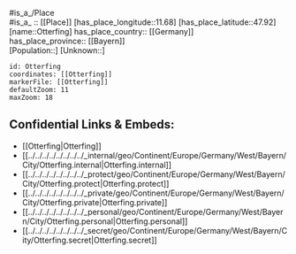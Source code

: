 ﻿---
location: [47.92,11.68] 
mapzoom: [7,12] 
mapmarker: city 
type: City
tags:
- geo/City


SpocWebEntityId: 33189
isDeleted: false
confidential: public

---
#is_a_/Place  
#is_a_ :: [[Place]] 
[has_place_longitude::11.68] 
[has_place_latitude::47.92] 
[name::Otterfing] 
has_place_country:: [[Germany]]  
has_place_province:: [[Bayern]]  
[Population::] 
[Unknown::] 


```leaflet
id: Otterfing
coordinates: [[Otterfing]] 
markerFile: [[Otterfing]] 
defaultZoom: 11 
maxZoom: 18
```


## Confidential Links & Embeds: 
- [[Otterfing|Otterfing]]  
- [[../../../../../../../../_internal/geo/Continent/Europe/Germany/West/Bayern/City/Otterfing.internal|Otterfing.internal]] 
- [[../../../../../../../../_protect/geo/Continent/Europe/Germany/West/Bayern/City/Otterfing.protect|Otterfing.protect]] 
- [[../../../../../../../../_private/geo/Continent/Europe/Germany/West/Bayern/City/Otterfing.private|Otterfing.private]] 
- [[../../../../../../../../_personal/geo/Continent/Europe/Germany/West/Bayern/City/Otterfing.personal|Otterfing.personal]] 
- [[../../../../../../../../_secret/geo/Continent/Europe/Germany/West/Bayern/City/Otterfing.secret|Otterfing.secret]] 
